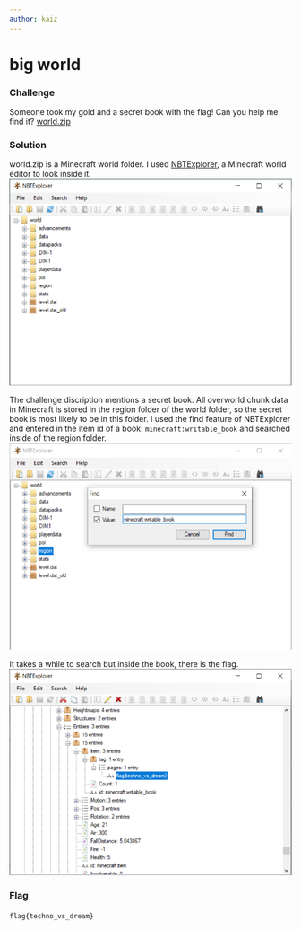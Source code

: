 ```yaml
---
author: kaiz
---
```


# big world

### Challenge
Someone took my gold and a secret book with the flag! Can you help me find it?
[world.zip](world.zip)

### Solution
world.zip is a Minecraft world folder. I used [NBTExplorer](https://github.com/jaquadro/NBTExplorer/releases), a Minecraft world editor to look inside it.
![](NBTExplorer.png)

The challenge discription mentions a secret book. All overworld chunk data in Minecraft is stored in the region folder of the world folder, so the secret book is most likely to be in this folder. I used the find feature of NBTExplorer and entered in the item id of a book: `minecraft:writable_book` and searched inside of the region folder.
![](find.png)

It takes a while to search but inside the book, there is the flag.
![](flag.png)

### Flag
`flag{techno_vs_dream}`

